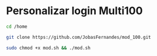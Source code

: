 # Personalizar login Multi100

```bash
cd /home
```  
```bash
git clone https://github.com/JobasFernandes/mod_100.git
```
```bash
sudo chmod +x mod.sh && ./mod.sh
``` 
